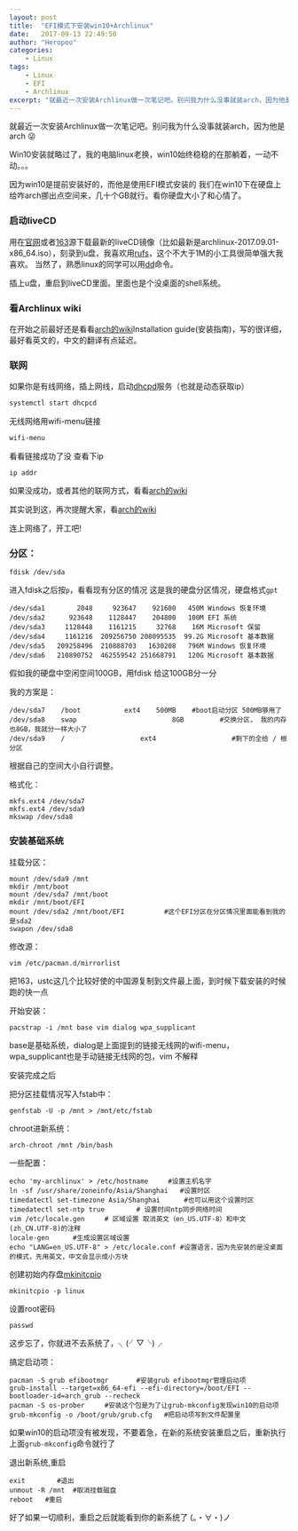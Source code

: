 ```yaml
---
layout: post
title:  "EFI模式下安装win10+Archlinux"
date:   2017-09-13 22:49:50
author: "Heropoo"
categories: 
    - Linux
tags:
    - Linux
    - EFI
    - Archlinux  
excerpt: "就最近一次安装Archlinux做一次笔记吧。别问我为什么没事就装arch，因为他是arch  😜"
---
```

就最近一次安装Archlinux做一次笔记吧。别问我为什么没事就装arch，因为他是arch  😜 

Win10安装就略过了，我的电脑linux老换，win10始终稳稳的在那躺着，一动不动。。。

因为win10是提前安装好的，而他是使用EFI模式安装的 我们在win10下在硬盘上给咋arch挪出点空间来，几十个GB就行。看你硬盘大小了和心情了。

### 启动liveCD
用在[官网](https://www.archlinux.org/download/)或者[163](http://mirrors.163.com/archlinux/iso/2017.09.01/)源下载最新的liveCD镜像（比如最新是archlinux-2017.09.01-x86_64.iso），刻录到u盘，我喜欢用[rufs](http://rufus.akeo.ie/)，这个不大于1M的小工具很简单强大我喜欢。 当然了，熟悉linux的同学可以用[dd](https://wiki.archlinux.org/index.php/Core_utilities#dd)命令。

插上u盘，重启到liveCD里面。里面也是个没桌面的shell系统。

### 看Archlinux wiki
在开始之前最好还是看看[arch的wiki](https://wiki.archlinux.org/index.php/Installation_guide)Installation guide(安装指南)，写的很详细，最好看英文的，中文的翻译有点延迟。

### 联网
如果你是有线网络，插上网线，启动[dhcpd](https://wiki.archlinux.org/index.php/Dhcpcd)服务（也就是动态获取ip）
```bash
systemctl start dhcpcd
```
无线网络用wifi-menu链接
```bash
wifi-menu
```
看看链接成功了没 查看下ip
```
ip addr
```
如果没成功，或者其他的联网方式，看看[arch的wiki](https://wiki.archlinux.org/index.php/Network_configuration)

其实说到这，再次提醒大家，看[arch的wiki](https://wiki.archlinux.org/)

连上网络了，开工吧!

### 分区：
```
fdisk /dev/sda
```
进入fdisk之后按`p`，看看现有分区的情况
这是我的硬盘分区情况，硬盘格式`gpt`
```
/dev/sda1        2048     923647    921600   450M Windows 恢复环境
/dev/sda2      923648    1128447    204800   100M EFI 系统
/dev/sda3     1128448    1161215     32768    16M Microsoft 保留
/dev/sda4     1161216  209256750 208095535  99.2G Microsoft 基本数据
/dev/sda5   209258496  210888703   1630208   796M Windows 恢复环境
/dev/sda6   210890752  462559542 251668791   120G Microsoft 基本数据
```
假如我的硬盘中空闲空间100GB，用fdisk 给这100GB分一分

我的方案是：
```
/dev/sda7    /boot           ext4    500MB    #boot启动分区 500MB够用了
/dev/sda8    swap                        8GB         #交换分区， 我的内存也8GB，我就分一样大小了
/dev/sda9    /                   ext4                   #剩下的全给 / 根分区
```
根据自己的空间大小自行调整。

格式化：
```
mkfs.ext4 /dev/sda7
mkfs.ext4 /dev/sda9
mkswap /dev/sda8
```
### 安装基础系统
挂载分区：
```
mount /dev/sda9 /mnt
mkdir /mnt/boot
mount /dev/sda7 /mnt/boot
mkdir /mnt/boot/EFI
mount /dev/sda2 /mnt/boot/EFI          #这个EFI分区在分区情况里面能看到我的是sda2
swapon /dev/sda8
```
修改源：
```
vim /etc/pacman.d/mirrorlist
```
把163，ustc这几个比较好使的中国源复制到文件最上面，到时候下载安装的时候跑的快一点

开始安装：
```
pacstrap -i /mnt base vim dialog wpa_supplicant     
```
base是基础系统，dialog是上面提到的链接无线网的wifi-menu，wpa_supplicant也是手动链接无线网的包，vim 不解释 

安装完成之后

把分区挂载情况写入fstab中：
```
genfstab -U -p /mnt > /mnt/etc/fstab
```

chroot进新系统：
```
arch-chroot /mnt /bin/bash
```

一些配置：
```
echo 'my-archlinux' > /etc/hostname     #设置主机名字
ln -sf /usr/share/zoneinfo/Asia/Shanghai   #设置时区
timedatectl set-timezone Asia/Shanghai      #也可以用这个设置时区
timedatectl set-ntp true        # 设置时间ntp同步网络时间
vim /etc/locale.gen     # 区域设置 取消英文（en_US.UTF-8）和中文(zh_CN.UTF-8)的注释
locale-gen      #生成设置区域设置
echo "LANG=en_US.UTF-8" > /etc/locale.conf #设置语言，因为先安装的是没桌面的模式，先用英文，中文会显示成小方块
```
 创建初始内存盘[mkinitcpio](https://wiki.archlinux.org/index.php/Mkinitcpio)
```
mkinitcpio -p linux  
```
设置root密码
```
passwd      
```
这步忘了，你就进不去系统了，╮(╯▽╰)╭

搞定启动项：
```
pacman -S grub efibootmgr       #安装grub efibootmgr管理启动项
grub-install --target=x86_64-efi --efi-directory=/boot/EFI --bootloader-id=arch_grub --recheck
pacman -S os-prober     #安装这个包是为了让grub-mkconfig发现win10的启动项
grub-mkconfig -o /boot/grub/grub.cfg   #把启动项写到文件配置里 
```
如果win10的启动项没有被发现，不要着急，在新的系统安装重启之后，重新执行上面`grub-mkconfig`命令就行了

退出新系统,重启
```
exit        #退出
unmout -R /mnt  #取消挂载磁盘
reboot   #重启
```

好了如果一切顺利，重启之后就能看到你的新系统了  (。・∀・)ノ 





